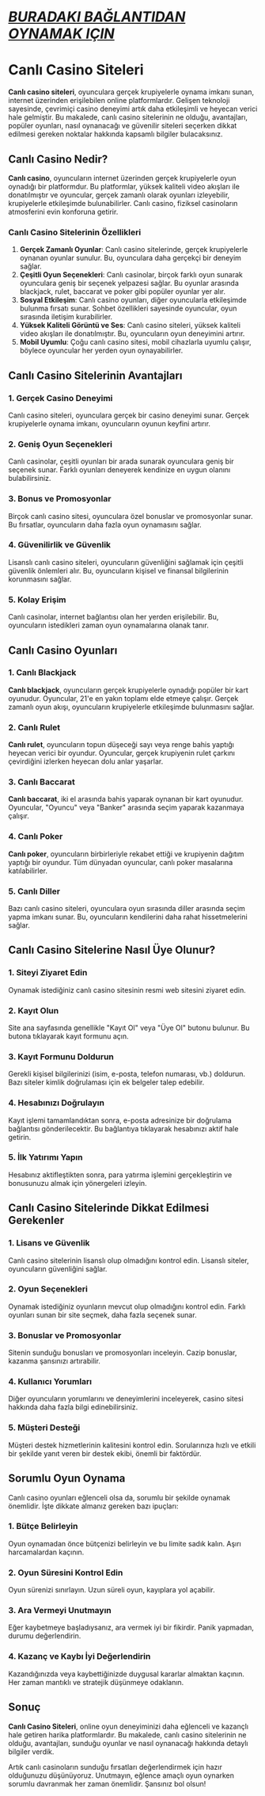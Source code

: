 # [***BURADAKI BAĞLANTIDAN OYNAMAK IÇIN***](https://casinotr.link/gWCRZ4)

# Canlı Casino Siteleri

**Canlı casino siteleri**, oyunculara gerçek krupiyelerle oynama imkanı sunan, internet üzerinden erişilebilen online platformlardır. Gelişen teknoloji sayesinde, çevrimiçi casino deneyimi artık daha etkileşimli ve heyecan verici hale gelmiştir. Bu makalede, canlı casino sitelerinin ne olduğu, avantajları, popüler oyunları, nasıl oynanacağı ve güvenilir siteleri seçerken dikkat edilmesi gereken noktalar hakkında kapsamlı bilgiler bulacaksınız.

## Canlı Casino Nedir?

**Canlı casino**, oyuncuların internet üzerinden gerçek krupiyelerle oyun oynadığı bir platformdur. Bu platformlar, yüksek kaliteli video akışları ile donatılmıştır ve oyuncular, gerçek zamanlı olarak oyunları izleyebilir, krupiyelerle etkileşimde bulunabilirler. Canlı casino, fiziksel casinoların atmosferini evin konforuna getirir.

### Canlı Casino Sitelerinin Özellikleri

1. **Gerçek Zamanlı Oyunlar**: Canlı casino sitelerinde, gerçek krupiyelerle oynanan oyunlar sunulur. Bu, oyunculara daha gerçekçi bir deneyim sağlar.
2. **Çeşitli Oyun Seçenekleri**: Canlı casinolar, birçok farklı oyun sunarak oyunculara geniş bir seçenek yelpazesi sağlar. Bu oyunlar arasında blackjack, rulet, baccarat ve poker gibi popüler oyunlar yer alır.
3. **Sosyal Etkileşim**: Canlı casino oyunları, diğer oyuncularla etkileşimde bulunma fırsatı sunar. Sohbet özellikleri sayesinde oyuncular, oyun sırasında iletişim kurabilirler.
4. **Yüksek Kaliteli Görüntü ve Ses**: Canlı casino siteleri, yüksek kaliteli video akışları ile donatılmıştır. Bu, oyuncuların oyun deneyimini artırır.
5. **Mobil Uyumlu**: Çoğu canlı casino sitesi, mobil cihazlarla uyumlu çalışır, böylece oyuncular her yerden oyun oynayabilirler.

## Canlı Casino Sitelerinin Avantajları

### 1. Gerçek Casino Deneyimi

Canlı casino siteleri, oyunculara gerçek bir casino deneyimi sunar. Gerçek krupiyelerle oynama imkanı, oyuncuların oyunun keyfini artırır.

### 2. Geniş Oyun Seçenekleri

Canlı casinolar, çeşitli oyunları bir arada sunarak oyunculara geniş bir seçenek sunar. Farklı oyunları deneyerek kendinize en uygun olanını bulabilirsiniz.

### 3. Bonus ve Promosyonlar

Birçok canlı casino sitesi, oyunculara özel bonuslar ve promosyonlar sunar. Bu fırsatlar, oyuncuların daha fazla oyun oynamasını sağlar.

### 4. Güvenilirlik ve Güvenlik

Lisanslı canlı casino siteleri, oyuncuların güvenliğini sağlamak için çeşitli güvenlik önlemleri alır. Bu, oyuncuların kişisel ve finansal bilgilerinin korunmasını sağlar.

### 5. Kolay Erişim

Canlı casinolar, internet bağlantısı olan her yerden erişilebilir. Bu, oyuncuların istedikleri zaman oyun oynamalarına olanak tanır.

## Canlı Casino Oyunları

### 1. Canlı Blackjack

**Canlı blackjack**, oyuncuların gerçek krupiyelerle oynadığı popüler bir kart oyunudur. Oyuncular, 21'e en yakın toplamı elde etmeye çalışır. Gerçek zamanlı oyun akışı, oyuncuların krupiyelerle etkileşimde bulunmasını sağlar.

### 2. Canlı Rulet

**Canlı rulet**, oyuncuların topun düşeceği sayı veya renge bahis yaptığı heyecan verici bir oyundur. Oyuncular, gerçek krupiyenin rulet çarkını çevirdiğini izlerken heyecan dolu anlar yaşarlar.

### 3. Canlı Baccarat

**Canlı baccarat**, iki el arasında bahis yaparak oynanan bir kart oyunudur. Oyuncular, "Oyuncu" veya "Banker" arasında seçim yaparak kazanmaya çalışır.

### 4. Canlı Poker

**Canlı poker**, oyuncuların birbirleriyle rekabet ettiği ve krupiyenin dağıtım yaptığı bir oyundur. Tüm dünyadan oyuncular, canlı poker masalarına katılabilirler.

### 5. Canlı Diller

Bazı canlı casino siteleri, oyunculara oyun sırasında diller arasında seçim yapma imkanı sunar. Bu, oyuncuların kendilerini daha rahat hissetmelerini sağlar.

## Canlı Casino Sitelerine Nasıl Üye Olunur?

### 1. Siteyi Ziyaret Edin

Oynamak istediğiniz canlı casino sitesinin resmi web sitesini ziyaret edin.

### 2. Kayıt Olun

Site ana sayfasında genellikle "Kayıt Ol" veya "Üye Ol" butonu bulunur. Bu butona tıklayarak kayıt formunu açın.

### 3. Kayıt Formunu Doldurun

Gerekli kişisel bilgilerinizi (isim, e-posta, telefon numarası, vb.) doldurun. Bazı siteler kimlik doğrulaması için ek belgeler talep edebilir.

### 4. Hesabınızı Doğrulayın

Kayıt işlemi tamamlandıktan sonra, e-posta adresinize bir doğrulama bağlantısı gönderilecektir. Bu bağlantıya tıklayarak hesabınızı aktif hale getirin.

### 5. İlk Yatırımı Yapın

Hesabınız aktifleştikten sonra, para yatırma işlemini gerçekleştirin ve bonusunuzu almak için yönergeleri izleyin.

## Canlı Casino Sitelerinde Dikkat Edilmesi Gerekenler

### 1. Lisans ve Güvenlik

Canlı casino sitelerinin lisanslı olup olmadığını kontrol edin. Lisanslı siteler, oyuncuların güvenliğini sağlar.

### 2. Oyun Seçenekleri

Oynamak istediğiniz oyunların mevcut olup olmadığını kontrol edin. Farklı oyunları sunan bir site seçmek, daha fazla seçenek sunar.

### 3. Bonuslar ve Promosyonlar

Sitenin sunduğu bonusları ve promosyonları inceleyin. Cazip bonuslar, kazanma şansınızı artırabilir.

### 4. Kullanıcı Yorumları

Diğer oyuncuların yorumlarını ve deneyimlerini inceleyerek, casino sitesi hakkında daha fazla bilgi edinebilirsiniz.

### 5. Müşteri Desteği

Müşteri destek hizmetlerinin kalitesini kontrol edin. Sorularınıza hızlı ve etkili bir şekilde yanıt veren bir destek ekibi, önemli bir faktördür.

## Sorumlu Oyun Oynama

Canlı casino oyunları eğlenceli olsa da, sorumlu bir şekilde oynamak önemlidir. İşte dikkate almanız gereken bazı ipuçları:

### 1. Bütçe Belirleyin

Oyun oynamadan önce bütçenizi belirleyin ve bu limite sadık kalın. Aşırı harcamalardan kaçının.

### 2. Oyun Süresini Kontrol Edin

Oyun sürenizi sınırlayın. Uzun süreli oyun, kayıplara yol açabilir.

### 3. Ara Vermeyi Unutmayın

Eğer kaybetmeye başladıysanız, ara vermek iyi bir fikirdir. Panik yapmadan, durumu değerlendirin.

### 4. Kazanç ve Kaybı İyi Değerlendirin

Kazandığınızda veya kaybettiğinizde duygusal kararlar almaktan kaçının. Her zaman mantıklı ve stratejik düşünmeye odaklanın.

## Sonuç

**Canlı Casino Siteleri**, online oyun deneyiminizi daha eğlenceli ve kazançlı hale getiren harika platformlardır. Bu makalede, canlı casino sitelerinin ne olduğu, avantajları, sunduğu oyunlar ve nasıl oynanacağı hakkında detaylı bilgiler verdik.

Artık canlı casinoların sunduğu fırsatları değerlendirmek için hazır olduğunuzu düşünüyoruz. Unutmayın, eğlence amaçlı oyun oynarken sorumlu davranmak her zaman önemlidir. Şansınız bol olsun!
